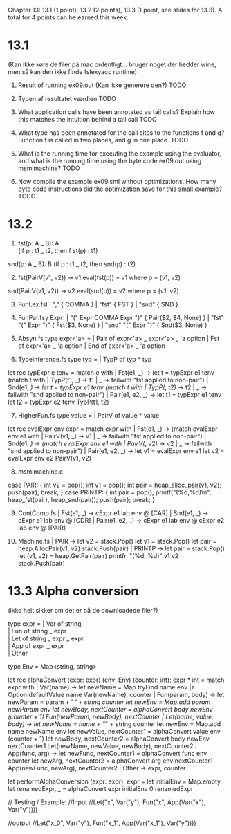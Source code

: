 Chapter 13: 13.1 (1 point), 13.2 (2 points), 13.3 (1 point, see slides for 13.3). A total for 4 points can be earned this week.

# 13.1

(Kan ikke køre de filer på mac ordentligt... bruger noget der hedder wine, men så kan den ikke finde fslexyacc runtime)

1. Result of running ex09.out
   (Kan ikke generere den?)
   TODO

2. Typen af resultatet værdien
   TODO

3. What application calls have been annotated as tail calls? Explain how this matches
   the intuition behind a tail call
   TODO

4. What type has been annotated for the call sites to the functions f and g? Function
   f is called in two places, and g in one place.
   TODO

5. What is the running time for executing the example using the evaluator, and what
   is the running time using the byte code ex09.out using msmlmachine?
   TODO

6. Now compile the example ex09.sml without optimizations. How many byte
   code instructions did the optimization save for this small example?
   TODO

# 13.2

1.  fst(p: A _ B): A  
    (if p : t1 _ t2, then f st(p) : t1)

snd(p: A _ B): B
(if p : t1 _ t2, then snd(p) : t2)

2.  fst(PairV(v1, v2)) -> v1
    eval(fst(p)) = v1 where p = (v1, v2)

snd(PairV(v1, v2)) -> v2
eval(snd(p)) = v2 where p = (v1, v2)

3. FunLex.fsl
   | "," { COMMA }
   | "fst" { FST }
   | "snd" { SND }

4. FunPar.fsy
   Expr:
   | "(" Expr COMMA Expr ")" { Pair($2, $4, None) }
   | "fst" "(" Expr ")" { Fst($3, None) }
   | "snd" "(" Expr ")" { Snd($3, None) }

5. Absyn.fs
   type expr<'a> =
   | Pair of expr<'a> _ expr<'a> _ 'a option
   | Fst of expr<'a> _ 'a option
   | Snd of expr<'a> _ 'a option
6. TypeInference.fs
   type typ =
   | TypP of typ \* typ

let rec typExpr e tenv =
match e with
| Fst(e1, _) ->
let t = typExpr e1 tenv
(match t with
| TypP(t1, _) -> t1
| _ -> failwith "fst applied to non-pair")
| Snd(e1, _) ->
let t = typExpr e1 tenv
(match t with
| TypP(_, t2) -> t2
| _ -> failwith "snd applied to non-pair")
| Pair(e1, e2, \_) ->
let t1 = typExpr e1 tenv
let t2 = typExpr e2 tenv
TypP(t1, t2)

7. HigherFun.fs
   type value =
   | PairV of value \* value

let rec evalExpr env expr =
match expr with
| Fst(e1, _) ->
(match evalExpr env e1 with
| PairV(v1, _) -> v1
| _ -> failwith "fst applied to non-pair")
| Snd(e1, _) ->
(match evalExpr env e1 with
| PairV(_, v2) -> v2
| _ -> failwith "snd applied to non-pair")
| Pair(e1, e2, \_) ->
let v1 = evalExpr env e1
let v2 = evalExpr env e2
PairV(v1, v2)

8. msmlmachine.c

case PAIR: {
int v2 = pop();
int v1 = pop();
int pair = heap_alloc_pair(v1, v2);
push(pair);
break;
}
case PRINTP: {
int pair = pop();
printf("(%d,%d)\n", heap_fst(pair), heap_snd(pair));
push(pair);
break;
}

9. ContComp.fs
   | Fst(e1, _) ->
   cExpr e1 lab env @ [CAR]
   | Snd(e1, _) ->
   cExpr e1 lab env @ [CDR]
   | Pair(e1, e2, \_) ->
   cExpr e1 lab env @ cExpr e2 lab env @ [PAIR]

10. Machine.fs
    | PAIR ->
    let v2 = stack.Pop()
    let v1 = stack.Pop()
    let pair = heap.AllocPair(v1, v2)
    stack.Push(pair)
    | PRINTP ->
    let pair = stack.Pop()
    let (v1, v2) = heap.GetPair(pair)
    printfn "(%d, %d)" v1 v2
    stack.Push(pair)

# 13.3 Alpha conversion

(ikke helt sikker om det er på de downloadede filer?)

type expr =
| Var of string  
 | Fun of string _ expr  
 | Let of string _ expr _ expr  
 | App of expr _ expr  
 | Other

type Env = Map<string, string>

let rec alphaConvert (expr: expr) (env: Env) (counter: int): expr \* int =
match expr with
| Var(name) ->
let newName = Map.tryFind name env |> Option.defaultValue name
Var(newName), counter
| Fun(param, body) ->
let newParam = param + "_" + string counter
let newEnv = Map.add param newParam env
let newBody, nextCounter = alphaConvert body newEnv (counter + 1)
Fun(newParam, newBody), nextCounter
| Let(name, value, body) ->
let newName = name + "_" + string counter
let newEnv = Map.add name newName env
let newValue, nextCounter1 = alphaConvert value env (counter + 1)
let newBody, nextCounter2 = alphaConvert body newEnv nextCounter1
Let(newName, newValue, newBody), nextCounter2
| App(func, arg) ->
let newFunc, nextCounter1 = alphaConvert func env counter
let newArg, nextCounter2 = alphaConvert arg env nextCounter1
App(newFunc, newArg), nextCounter2
| Other ->
expr, counter

let performAlphaConversion (expr: expr): expr =
let initialEnv = Map.empty
let renamedExpr, \_ = alphaConvert expr initialEnv 0
renamedExpr

// Testing / Example:
//Input
//Let("x", Var("y"), Fun("x", App(Var("x"), Var("y"))))

//output
//Let("x_0", Var("y"), Fun("x_1", App(Var("x_1"), Var("y"))))
